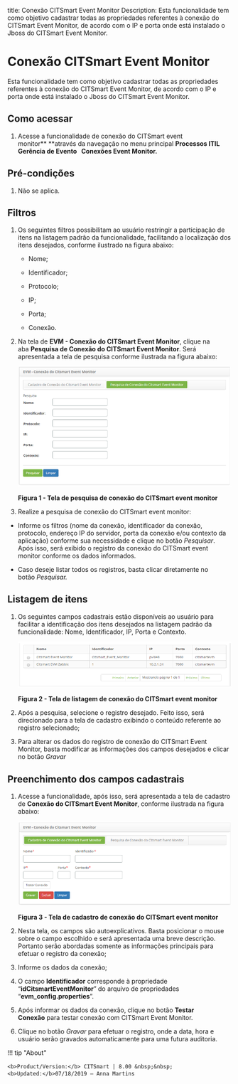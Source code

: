 title: Conexão CITSmart Event Monitor
Description: Esta funcionalidade tem como objetivo cadastrar todas as
propriedades referentes à conexão do CITSmart Event Monitor, de acordo com o IP
e porta onde está instalado o Jboss do CITSmart Event Monitor.

# Conexão CITSmart Event Monitor

Esta funcionalidade tem como objetivo cadastrar todas as propriedades referentes
à conexão do CITSmart Event Monitor, de acordo com o IP e porta onde está
instalado o Jboss do CITSmart Event Monitor.

Como acessar
------------

1.  Acesse a funcionalidade de conexão do CITSmart event monitor** **através da
    navegação no menu principal **Processos ITIL  Gerência de Evento   Conexões
    Event Monitor.**

Pré-condições
------------

1.  Não se aplica.

Filtros
------

1.  Os seguintes filtros possibilitam ao usuário restringir a participação de
    itens na listagem padrão da funcionalidade, facilitando a localização dos
    itens desejados, conforme ilustrado na figura abaixo:

    -   Nome;

    -   Identificador;

    -   Protocolo;

    -   IP;

    -   Porta;

    -   Conexão.

1.  Na tela de **EVM - Conexão do CITSmart Event Monitor**, clique na
    aba **Pesquisa de Conexão do CITSmart Event Monitor**. Será apresentada a
    tela de pesquisa conforme ilustrada na figura abaixo:

    ![Criar](images/conexao-1.png)    

    **Figura 1 - Tela de pesquisa de conexão do CITSmart event monitor**

1.  Realize a pesquisa de conexão do CITSmart event monitor:

-   Informe os filtros (nome da conexão, identificador da conexão, protocolo,
    endereço IP do servidor, porta da conexão e/ou contexto da aplicação)
    conforme sua necessidade e clique no botão *Pesquisar*. Após isso, será
    exibido o registro da conexão do CITSmart event monitor conforme os dados
    informados.

-   Caso deseje listar todos os registros, basta clicar diretamente no
    botão *Pesquisar.*

Listagem de itens
----------------

1.  Os seguintes campos cadastrais estão disponíveis ao usuário para facilitar a
    identificação dos itens desejados na listagem padrão da
    funcionalidade: Nome, Identificador, IP, Porta e Contexto.

    ![Criar](images/conexao-2.png)
    
    **Figura 2 - Tela de listagem de conexão do CITSmart event monitor**

1.  Após a pesquisa, selecione o registro desejado. Feito isso, será direcionado
    para a tela de cadastro exibindo o conteúdo referente ao registro
    selecionado;

2.  Para alterar os dados do registro de conexão do CITSmart Event Monitor,
    basta modificar as informações dos campos desejados e clicar no
    botão *Gravar*

Preenchimento dos campos cadastrais
----------------------------------

1.  Acesse a funcionalidade, após isso, será apresentada a tela de cadastro
    de **Conexão do CITSmart Event Monitor**, conforme ilustrada na figura
    abaixo:

    ![Criar](images/conexao-3.png)
    
    **Figura 3 - Tela de cadastro de conexão do CITSmart event monitor**

1.  Nesta tela, os campos são autoexplicativos. Basta posicionar o mouse sobre o
    campo escolhido e será apresentada uma breve descrição. Portanto serão
    abordadas somente as informações principais para efetuar o registro da
    conexão;

2.  Informe os dados da conexão;

3.  O campo **Identificador** corresponde à propriedade
    “**idCitsmartEventMonitor**” do arquivo de propriedades
    “**evm_config.properties**”.

4.  Após informar os dados da conexão, clique no botão **Testar Conexão** para
    testar conexão com CITSmart Event Monitor.

5.  Clique no botão *Gravar* para efetuar o registro, onde a data, hora e
    usuário serão gravados automaticamente para uma futura auditoria.


!!! tip "About"

    <b>Product/Version:</b> CITSmart | 8.00 &nbsp;&nbsp;
    <b>Updated:</b>07/18/2019 – Anna Martins

